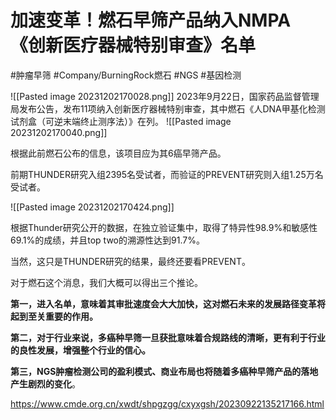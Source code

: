 # 加速变革！燃石早筛产品纳入NMPA《创新医疗器械特别审查》名单

#肿瘤早筛 #Company/BurningRock燃石 #NGS #基因检测 

![[Pasted image 20231202170028.png]]
2023年9月22日，国家药品监督管理局发布公告，发布11项纳入创新医疗器械特别审查，其中燃石《人DNA甲基化检测试剂盒（可逆末端终止测序法）》在列。
![[Pasted image 20231202170040.png]]

根据此前燃石公布的信息，该项目应为其6癌早筛产品。

前期THUNDER研究入组2395名受试者，而验证的PREVENT研究则入组1.25万名受试者。

![[Pasted image 20231202170424.png]]

根据Thunder研究公开的数据，在独立验证集中，取得了特异性98.9%和敏感性69.1%的成绩，并且top two的溯源性达到91.7%。

当然，这只是THUNDER研究的结果，最终还要看PREVENT。

对于燃石这个消息，我们大概可以得出三个推论。

**第一，进入名单，意味着其审批速度会大大加快，这对燃石未来的发展路径变革将起到至关重要的作用。**

**第二，对于行业来说，多癌种早筛一旦获批意味着合规路线的清晰，更有利于行业的良性发展，增强整个行业的信心。**

**第三，NGS肿瘤检测公司的盈利模式、商业布局也将随着多癌种早筛产品的落地产生剧烈的变化**。

https://www.cmde.org.cn/xwdt/shpgzgg/cxyxgsh/20230922135217166.html

